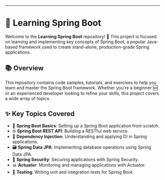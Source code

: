 

---

# 🌱 Learning Spring Boot

Welcome to the **Learning Spring Boot** repository! 🚀 This project is focused on learning and implementing key concepts of Spring Boot, a popular Java-based framework used to create stand-alone, production-grade Spring applications.

## 📚 Overview

This repository contains code samples, tutorials, and exercises to help you learn and master the Spring Boot framework. Whether you're a beginner 🆕 or an experienced developer looking to refine your skills, this project covers a wide array of topics. 

## ✨ Key Topics Covered

- 🔧 **Spring Boot Basics**: Setting up a Spring Boot application from scratch.
- 🌐 **Spring Boot REST API**: Building a RESTful web service.
- 💉 **Dependency Injection**: Understanding and applying DI in Spring applications.
- 🗃️ **Spring Data JPA**: Implementing database operations using Spring Data JPA.
- 🔐 **Spring Security**: Securing applications with Spring Security.
- 📊 **Actuator**: Monitoring and managing applications with Actuator.
- 🧪 **Testing**: Writing unit and integration tests for Spring Boot.

